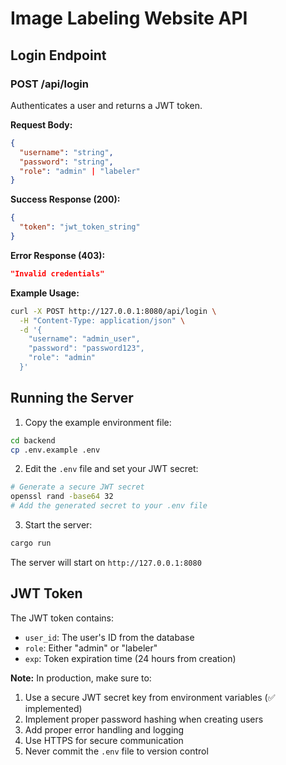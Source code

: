 # Image Labeling Website API

## Login Endpoint

### POST /api/login

Authenticates a user and returns a JWT token.

**Request Body:**
```json
{
  "username": "string",
  "password": "string", 
  "role": "admin" | "labeler"
}
```

**Success Response (200):**
```json
{
  "token": "jwt_token_string"
}
```

**Error Response (403):**
```json
"Invalid credentials"
```

**Example Usage:**

```bash
curl -X POST http://127.0.0.1:8080/api/login \
  -H "Content-Type: application/json" \
  -d '{
    "username": "admin_user",
    "password": "password123",
    "role": "admin"
  }'
```

## Running the Server

1. Copy the example environment file:
```bash
cd backend
cp .env.example .env
```

2. Edit the `.env` file and set your JWT secret:
```bash
# Generate a secure JWT secret
openssl rand -base64 32
# Add the generated secret to your .env file
```

3. Start the server:
```bash
cargo run
```

The server will start on `http://127.0.0.1:8080`

## JWT Token

The JWT token contains:
- `user_id`: The user's ID from the database
- `role`: Either "admin" or "labeler"
- `exp`: Token expiration time (24 hours from creation)

**Note:** In production, make sure to:
1. Use a secure JWT secret key from environment variables (✅ implemented)
2. Implement proper password hashing when creating users
3. Add proper error handling and logging
4. Use HTTPS for secure communication
5. Never commit the `.env` file to version control
